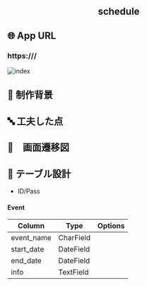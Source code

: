 <h2 align="center">schedule</h2>

## 🌐 App URL

### **https:///**  

![index](https://)

## 📝 制作背景

## 🔤 工夫した点

## 🔁　画面遷移図

## 📖 テーブル設計
- ID/Pass

#### Event
| Column     | Type      | Options     |
| -----------| ----------| ----------- |
| event_name | CharField |             |
| start_date | DateField |             |
| end_date   | DateField |             |
| info       | TextField |             |